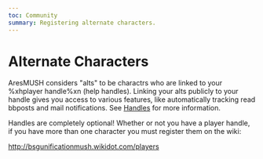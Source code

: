 ```yaml
---
toc: Community
summary: Registering alternate characters.
---
```

# Alternate Characters

AresMUSH considers "alts" to be charactrs who are linked to your %xhplayer handle%xn (help handles).   Linking your alts publicly to your handle gives you access to various features, like automatically tracking read bbposts and mail notifications.  See [Handles](/help/handles) for more information.

Handles are completely optional!  Whether or not you have a player handle, if you have more than one character you must register them on the wiki:

http://bsgunificationmush.wikidot.com/players

